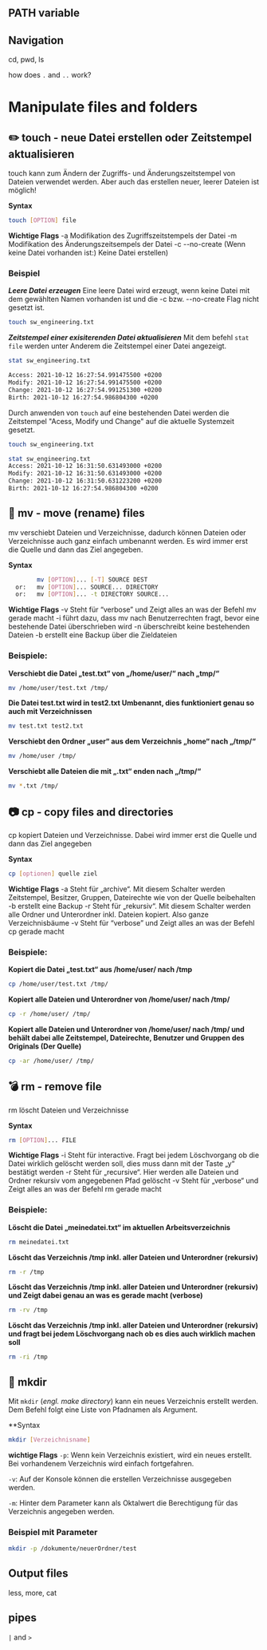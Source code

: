 ## PATH variable

## Navigation
cd, pwd, ls

how does `.` and `..` work?

# Manipulate files and folders
## :pencil2: touch - neue Datei erstellen oder Zeitstempel aktualisieren
touch kann zum Ändern der Zugriffs- und Änderungszeitstempel von Dateien verwendet werden. Aber auch das erstellen neuer, leerer Dateien ist möglich!

**Syntax**
```bash
touch [OPTION] file
```

**Wichtige Flags**
-a              Modifikation des Zugriffszeitstempels der Datei
-m              Modifikation des Änderungszeitsempels der Datei
-c --no-create (Wenn keine Datei vorhanden ist:) Keine Datei erstellen)

### Beispiel
***Leere Datei erzeugen***
Eine leere Datei wird erzeugt, wenn keine Datei mit dem gewählten Namen vorhanden ist und die -c bzw. --no-create Flag nicht gesetzt ist. 
```bash
touch sw_engineering.txt
```

***Zeitstempel einer exisiterenden Datei aktualisieren***
Mit dem befehl ```stat file``` werden unter Anderem die Zeitstempel einer Datei angezeigt.

```bash
stat sw_engineering.txt

Access: 2021-10-12 16:27:54.991475500 +0200
Modify: 2021-10-12 16:27:54.991475500 +0200
Change: 2021-10-12 16:27:54.991251300 +0200
Birth: 2021-10-12 16:27:54.986804300 +0200
```
Durch anwenden von ```touch``` auf eine bestehenden Datei werden die Zeitstempel "Acess, Modify und Change" auf die aktuelle Systemzeit gesetzt.

```bash
touch sw_engineering.txt

stat sw_engineering.txt
Access: 2021-10-12 16:31:50.631493000 +0200
Modify: 2021-10-12 16:31:50.631493000 +0200
Change: 2021-10-12 16:31:50.631223200 +0200
Birth: 2021-10-12 16:27:54.986804300 +0200
```

## :taxi: mv - move (rename) files
mv verschiebt Dateien und Verzeichnisse, dadurch können Dateien oder Verzeichnisse auch ganz einfach umbenannt werden. Es wird immer erst die Quelle und dann das Ziel angegeben.

**Syntax**
```bash
        mv [OPTION]... [-T] SOURCE DEST
  or:   mv [OPTION]... SOURCE... DIRECTORY
  or:   mv [OPTION]... -t DIRECTORY SOURCE...

```

**Wichtige Flags**
-v                                                              Steht für “verbose” und Zeigt alles an was der Befehl mv gerade macht
-i                                                              führt dazu, dass mv nach Benutzerrechten fragt, bevor eine bestehende Datei überschrieben wird
-n                                                              überschreibt keine bestehenden Dateien
-b                                                              erstellt eine Backup über die Zieldateien
        
### Beispiele:
**Verschiebt die Datei „test.txt“ von „/home/user/“ nach „tmp/“**
```bash
mv /home/user/test.txt /tmp/  
```
**Die Datei test.txt wird in test2.txt Umbenannt, dies funktioniert genau so auch mit Verzeichnissen**
```bash
mv test.txt test2.txt
```
**Verschiebt den Ordner „user“ aus dem Verzeichnis „home“ nach „/tmp/“**
```bash
mv /home/user /tmp/   
```
**Verschiebt alle Dateien die mit „.txt“ enden nach „/tmp/“**
```bash
mv *.txt /tmp/  
```     

## :camera: cp - copy files and directories
cp kopiert Dateien und Verzeichnisse. Dabei wird immer erst die Quelle und dann das Ziel angegeben

**Syntax**
```bash
cp [optionen] quelle ziel

```

**Wichtige Flags**
-a                                                              Steht für „archive“. Mit diesem Schalter werden Zeitstempel, Besitzer, Gruppen, Dateirechte wie von der Quelle beibehalten
-b                                                              erstellt eine Backup
-r                                                              Steht für „rekursiv“. Mit diesem Schalter werden alle Ordner und Unterordner inkl. Dateien kopiert. Also ganze Verzeichnisbäume
-v                                                              Steht für “verbose” und Zeigt alles an was der Befehl cp gerade macht
        
### Beispiele:
**Kopiert die Datei „test.txt“ aus /home/user/ nach /tmp**
```bash
cp /home/user/test.txt /tmp/
```
**Kopiert alle Dateien und Unterordner von /home/user/ nach /tmp/**
```bash
cp -r /home/user/ /tmp/	
```
**Kopiert alle Dateien und Unterordner von /home/user/ nach /tmp/ und behält dabei alle Zeitstempel, Dateirechte, Benutzer und Gruppen des Originals (Der Quelle)**
```bash
cp -ar /home/user/ /tmp/	 
```

## :bomb: rm - remove file
rm löscht Dateien und Verzeichnisse

**Syntax**
```bash
rm [OPTION]... FILE
```

**Wichtige Flags**
-i                                                             Steht für interactive. Fragt bei jedem Löschvorgang ob die Datei wirklich gelöscht werden soll, dies muss dann mit der Taste „y“ bestätigt werden
-r                                                             Steht für „recursive“. Hier werden alle Dateien und Ordner rekursiv vom angegebenen Pfad gelöscht
-v                                                             Steht für „verbose“ und Zeigt alles an was der Befehl rm gerade macht
        
### Beispiele:
**Löscht die Datei „meinedatei.txt“ im aktuellen Arbeitsverzeichnis**
```bash
rm meinedatei.txt	
```
**Löscht das Verzeichnis /tmp inkl. aller Dateien und Unterordner (rekursiv)**
```bash
rm -r /tmp	
```
**Löscht das Verzeichnis /tmp inkl. aller Dateien und Unterordner (rekursiv) und Zeigt dabei genau an was es gerade macht (verbose)**
```bash
rm -rv /tmp	
```
**Löscht das Verzeichnis /tmp inkl. aller Dateien und Unterordner (rekursiv) und fragt bei jedem Löschvorgang nach ob es dies auch wirklich machen soll**
```bash
rm -ri /tmp
``` 
                                  
## :file_folder: mkdir
Mit `mkdir` (*engl. make directory*) kann ein neues Verzeichnis erstellt werden.
Dem Befehl folgt eine Liste von Pfadnamen als Argument.

**Syntax
```bash
mkdir [Verzeichnisname]
```
**wichtige Flags**
`-p`: Wenn kein Verzeichnis existiert, wird ein neues erstellt. Bei vorhandenem Verzeichnis wird einfach fortgefahren.</p>
`-v`: Auf der Konsole können die erstellen Verzeichnisse ausgegeben werden.</p>
`-m`: Hinter dem Parameter kann als Oktalwert die Berechtigung für das Verzeichnis angegeben werden. 

### Beispiel mit Parameter
```bash
mkdir -p /dokumente/neuerOrdner/test
```
## Output files
less, more, cat

## pipes
`|` and `>`
